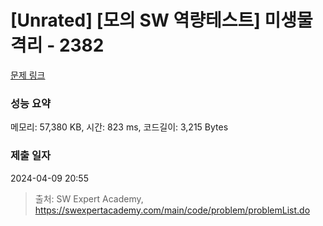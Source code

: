 # [Unrated] [모의 SW 역량테스트] 미생물 격리 - 2382 

[문제 링크](https://swexpertacademy.com/main/code/problem/problemDetail.do?contestProbId=AV597vbqAH0DFAVl) 

### 성능 요약

메모리: 57,380 KB, 시간: 823 ms, 코드길이: 3,215 Bytes

### 제출 일자

2024-04-09 20:55



> 출처: SW Expert Academy, https://swexpertacademy.com/main/code/problem/problemList.do